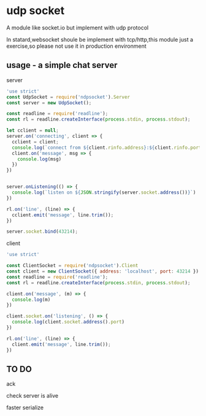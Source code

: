 # udp socket

A module like socket.io but implement with udp protocol

In statard,websocket shoule be implement with tcp/http,this module just a exercise,so please not use it in production environment

## usage - a simple chat server

server

```js
'use strict'
const UdpSocket = require('ndpsocket').Server
const server = new UdpSocket();

const readline = require('readline');
const rl = readline.createInterface(process.stdin, process.stdout);

let cclient = null;
server.on('connecting', client => {
  cclient = client;
  console.log(`connect from ${client.rinfo.address}:${client.rinfo.port}`)
  client.on('message', msg => {
    console.log(msg)
  })
})


server.onListening(() => {
  console.log(`listen on ${JSON.stringify(server.socket.address())}`)
})

rl.on('line', (line) => {
  cclient.emit('message', line.trim());
})

server.socket.bind(43214);
```

client

```js
'use strict'

const ClientSocket = require('ndpsocket').Client
const client = new ClientSocket({ address: 'localhost', port: 43214 })
const readline = require('readline');
const rl = readline.createInterface(process.stdin, process.stdout);

client.on('message', (m) => {
  console.log(m)
})

client.socket.on('listening', () => {
  console.log(client.socket.address().port)
})

rl.on('line', (line) => {
  client.emit('message', line.trim());
})
```

## TO DO

ack

check server is alive

faster serialize
